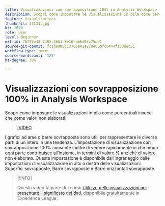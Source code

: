 ```yaml
---
title: Visualizzazioni con sovrapposizione 100% in Analysis Workspace
description: Scopri come impostare le visualizzazioni in pila come percentuali invece che come valori non elaborati.
feature: Visualizations
thumbnail: 23131.jpg
kt: 1670
role: User
level: Beginner
exl-id: 7b775e43-2495-4851-8e16-ab6d93c75dd1
source-git-commit: fc1de005c13705a41a229403bfc0444f1538ec51
workflow-type: tm+mt
source-wordcount: '125'
ht-degree: 30%

---
```


# Visualizzazioni con sovrapposizione 100% in Analysis Workspace

Scopri come impostare le visualizzazioni in pila come percentuali invece che come valori non elaborati.

>[!VIDEO](https://video.tv.adobe.com/v/23131/?quality=12&learn=on)

I grafici ad aree o barre sovrapposte sono utili per rappresentare le diverse parti di un intero in una tendenza. L’impostazione di visualizzazione con sovrapposizione 100% consente inoltre di vedere rapidamente in che modo ogni parte contribuisce all’insieme, in termini di valore % anziché di valore non elaborato. Questa impostazione è disponibile dall’ingranaggio delle impostazioni di visualizzazione in alto a destra delle visualizzazioni Superfici sovrapposte, Barre sovrapposte e Barre orizzontali sovrapposte.

>[!INFO]
>
> Questo video fa parte del corso [Utilizzo delle visualizzazioni per presentare il significato dei dati](https://experienceleague.adobe.com/?recommended=Analytics-U-1-2021.1.visualizations&amp;lang=it), disponibile gratuitamente in Experience League.

